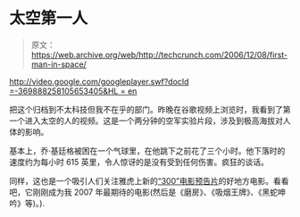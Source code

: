 # 太空第一人

> 原文：<https://web.archive.org/web/http://techcrunch.com/2006/12/08/first-man-in-space/>

[http://video.google.com/googleplayer.swf?docId =-369888258105653405&HL = en](https://web.archive.org/web/20170708020047/http://video.google.com/googleplayer.swf?docId=-369888258105653405&hl=en)

把这个归档到不太科技但我不在乎的部门。昨晚在谷歌视频上浏览时，我看到了第一个进入太空的人的视频。这是一个两分钟的空军实验片段，涉及到极高海拔对人体的影响。

基本上，乔·基廷格被困在一个气球里，在他跳下之前花了三个小时。他下落时的速度约为每小时 615 英里，令人惊讶的是没有受到任何伤害。疯狂的谈话。

同样，这也是一个吸引人们关注雅虎上新的[“300”电影预告片](https://web.archive.org/web/20170708020047/http://movies.yahoo.com/feature/300.html;_ylt=AqNbzmrve4YAj1ey1Yf0N_ZfVXcA)的好地方电影。看看吧，它刚刚成为我 2007 年最期待的电影(然后是《磨房》、《吸烟王牌》、《黑蛇呻吟》等)。).